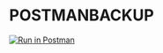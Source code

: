 # POSTMANBACKUP

[![Run in Postman](https://run-beta.pstmn.io/button.svg)](https://god.postman-beta.co/run-collection/923545-d87e90e2-85e5-4653-88fc-f86802df2f04?action=collection%2Ffork&source=rip_markdown&collection-url=entityId%3D923545-d87e90e2-85e5-4653-88fc-f86802df2f04%26entityType%3Dcollection%26workspaceId%3D8d8d7e99-f4a2-4c44-8c41-6cad4f09703b)
